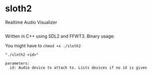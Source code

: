 # sloth2

Realtime Audio Visualizer

![]()

Written in C++ using SDL2 and FFWT3. Binary usage:

You might have to `chmod +x ./sloth2`

```
"./sloth2 <id>"

parameters:
  id: Audio device to attach to. Lists devices if no id is given
```
